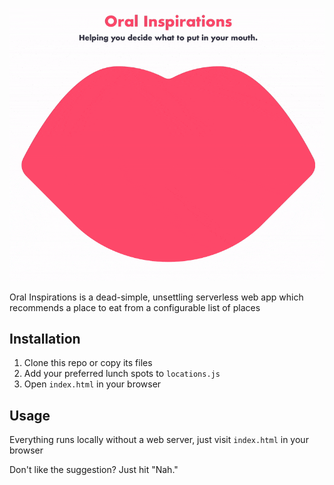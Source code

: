 <p align="center">
  <img src="https://raw.githubusercontent.com/codehearts/oral-inspirations/master/preview.gif"
    alt="Oral Inspirations: Helping you decide what to put in your mouth"
    width="700px">
</p>

Oral Inspirations is a dead-simple, unsettling serverless web app which recommends a place to eat from a configurable list of places

## Installation

1. Clone this repo or copy its files
1. Add your preferred lunch spots to `locations.js`
1. Open `index.html` in your browser

## Usage

Everything runs locally without a web server, just visit `index.html` in your browser

Don't like the suggestion? Just hit "Nah."
